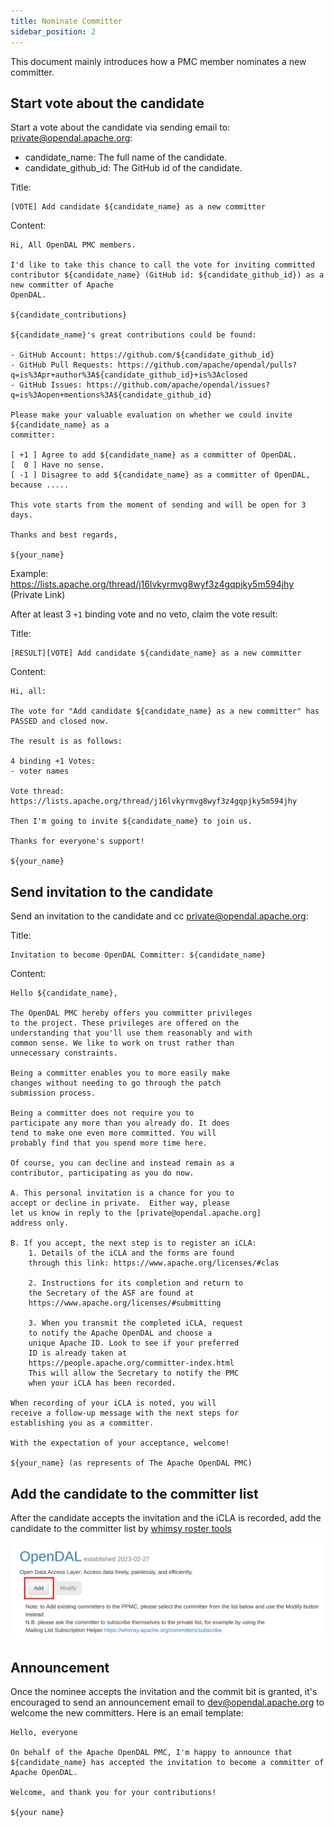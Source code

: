 ```yaml
---
title: Nominate Committer
sidebar_position: 2
---
```


This document mainly introduces how a PMC member nominates a new committer.

## Start vote about the candidate

Start a vote about the candidate via sending email to: <private@opendal.apache.org>:

- candidate_name: The full name of the candidate.
- candidate_github_id: The GitHub id of the candidate.

Title:

```
[VOTE] Add candidate ${candidate_name} as a new committer
```

Content:

```
Hi, All OpenDAL PMC members.
  
I'd like to take this chance to call the vote for inviting committed
contributor ${candidate_name} (GitHub id: ${candidate_github_id}) as a new committer of Apache 
OpenDAL.

${candidate_contributions}

${candidate_name}'s great contributions could be found:

- GitHub Account: https://github.com/${candidate_github_id}
- GitHub Pull Requests: https://github.com/apache/opendal/pulls?q=is%3Apr+author%3A${candidate_github_id}+is%3Aclosed
- GitHub Issues: https://github.com/apache/opendal/issues?q=is%3Aopen+mentions%3A${candidate_github_id}

Please make your valuable evaluation on whether we could invite ${candidate_name} as a
committer:

[ +1 ] Agree to add ${candidate_name} as a committer of OpenDAL.
[  0 ] Have no sense.
[ -1 ] Disagree to add ${candidate_name} as a committer of OpenDAL, because .....

This vote starts from the moment of sending and will be open for 3 days.
 
Thanks and best regards,

${your_name}
```

Example: <https://lists.apache.org/thread/j16lvkyrmvg8wyf3z4gqpjky5m594jhy> (Private Link)

After at least 3 `+1` binding vote and no veto, claim the vote result:

Title:

```
[RESULT][VOTE] Add candidate ${candidate_name} as a new committer
```

Content:

```
Hi, all:

The vote for "Add candidate ${candidate_name} as a new committer" has PASSED and closed now.

The result is as follows:

4 binding +1 Votes:
- voter names

Vote thread: https://lists.apache.org/thread/j16lvkyrmvg8wyf3z4gqpjky5m594jhy

Then I'm going to invite ${candidate_name} to join us.

Thanks for everyone's support!

${your_name}
```

## Send invitation to the candidate

Send an invitation to the candidate and cc <private@opendal.apache.org>:

Title:

```
Invitation to become OpenDAL Committer: ${candidate_name}
```

Content:

```
Hello ${candidate_name},

The OpenDAL PMC hereby offers you committer privileges
to the project. These privileges are offered on the
understanding that you'll use them reasonably and with
common sense. We like to work on trust rather than
unnecessary constraints. 

Being a committer enables you to more easily make 
changes without needing to go through the patch 
submission process.

Being a committer does not require you to 
participate any more than you already do. It does 
tend to make one even more committed. You will 
probably find that you spend more time here.

Of course, you can decline and instead remain as a 
contributor, participating as you do now.

A. This personal invitation is a chance for you to 
accept or decline in private.  Either way, please 
let us know in reply to the [private@opendal.apache.org] 
address only.

B. If you accept, the next step is to register an iCLA:
    1. Details of the iCLA and the forms are found 
    through this link: https://www.apache.org/licenses/#clas

    2. Instructions for its completion and return to 
    the Secretary of the ASF are found at
    https://www.apache.org/licenses/#submitting

    3. When you transmit the completed iCLA, request 
    to notify the Apache OpenDAL and choose a 
    unique Apache ID. Look to see if your preferred 
    ID is already taken at 
    https://people.apache.org/committer-index.html
    This will allow the Secretary to notify the PMC 
    when your iCLA has been recorded.

When recording of your iCLA is noted, you will 
receive a follow-up message with the next steps for 
establishing you as a committer.

With the expectation of your acceptance, welcome!

${your_name} (as represents of The Apache OpenDAL PMC)
```

## Add the candidate to the committer list

After the candidate accepts the invitation and the iCLA is recorded, add the candidate to the committer list by [whimsy roster tools](https://whimsy.apache.org/roster/committee/opendal)

![](roster-add-committer.png)

## Announcement

Once the nominee accepts the invitation and the commit bit is granted, it's encouraged to send an announcement email to dev@opendal.apache.org to welcome the new committers. Here is an email template:

```text
Hello, everyone

On behalf of the Apache OpenDAL PMC, I'm happy to announce that
${candidate_name} has accepted the invitation to become a committer of
Apache OpenDAL.

Welcome, and thank you for your contributions!

${your name}
```
